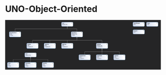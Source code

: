 # UNO-Object-Oriented
![Class Diagram](https://github.com/AnthonyNaguib/UNO-Object-Oriented/blob/main/Class%20Diagram.png)
